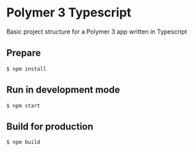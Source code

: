 # Polymer 3 Typescript

Basic project structure for a Polymer 3 app written in Typescript

## Prepare

`$ npm install`

## Run in development mode

`$ npm start`

## Build for production

`$ npm build`
